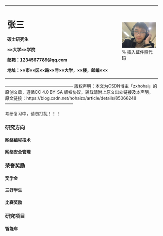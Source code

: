<table border="0">
  <tr>
    <td width="75%">
      <h1>张三</h1>
      <p><b>硕士研究生</b></p>
      <p><b>××大学××学院</b></p>
      <p><b>邮箱：1234567789@qq.com</b></p>
      <p><b>地址：××市××区××路××号××大学，××楼，邮编×××</b></p>
    </td>
    <td width="25%">
      <img src="/FYD1817.jpg" width="100%">      % 插入证件照代码
    </td>
  </tr>
</table>
————————————————
版权声明：本文为CSDN博主「zxhohai」的原创文章，遵循CC 4.0 BY-SA 版权协议，转载请附上原文出处链接及本声明。
原文链接：https://blog.csdn.net/hohaizx/article/details/85066248
————————————————



  考研复习中，请勿打扰！！！

### **研究方向**
#### **网络编程技术**
#### **网络安全管理**

  
### **荣誉奖励**
#### **奖学金**
#### **三好学生**
#### **比赛奖励**



### **研究项目**
#### **智能车**

